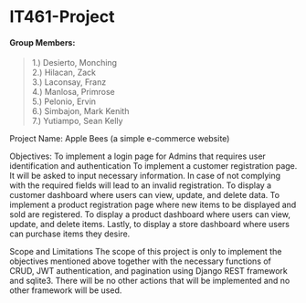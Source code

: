 # IT461-Project

#### Group Members:
> 1.) Desierto, Monching   
2.) Hilacan, Zack   
3.) Laconsay, Franz   
4.) Manlosa, Primrose   
5.) Pelonio, Ervin   
6.) Simbajon, Mark Kenith   
7.) Yutiampo, Sean Kelly   

Project Name: Apple Bees (a simple e-commerce website)

Objectives:
To implement a login page for Admins that requires user identification and authentication
To implement a customer registration page. It will be asked to input necessary information. In case of not complying with the required fields will lead to an invalid registration. 
To display a customer dashboard where users can view, update, and delete data.
To implement a product registration page where new items to be displayed and sold are registered. 
To display a product dashboard where users can view, update, and delete items.
Lastly, to display a store dashboard where users can purchase items they desire.

Scope and Limitations 
The scope of this project is only to implement the objectives mentioned above together with the necessary functions of CRUD, JWT authentication, and pagination using Django REST framework and sqlite3. There will be no other actions that will be implemented and no other framework will be used. 

